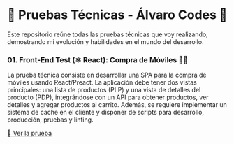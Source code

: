# 🚀 Pruebas Técnicas - Álvaro Codes 🎯

Este repositorio reúne todas las pruebas técnicas que voy realizando, demostrando mi evolución y habilidades en el mundo del desarrollo.

### 01. Front-End Test (⚛️ React): Compra de Móviles 📱✨
La prueba técnica consiste en desarrollar una SPA para la compra de móviles usando React/Preact. La aplicación debe tener dos vistas principales: una lista de productos (PLP) y una vista de detalles del producto (PDP), integrándose con un API para obtener productos, ver detalles y agregar productos al carrito. Además, se requiere implementar un sistema de cache en el cliente y disponer de scripts para desarrollo, producción, pruebas y linting.

[🔗 Ver la prueba](https://github.com/AlvaroCodes/pruebas-tecnicas/tree/main/001-mobile-phone-store)
